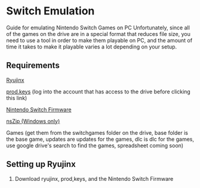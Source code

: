 # Switch Emulation

Guide for emulating Nintendo Switch Games on PC
Unfortunately, since all of the games on the drive are in a special format that reduces file size, you need to use a tool in order to make them playable on PC, and the amount of time it takes to make it playable varies a lot depending on your setup.

## Requirements

[Ryujinx](https://ci.appveyor.com/api/buildjobs/25pn9ptowlxamod8/artifacts/ryujinx-1.0.5000-win_x64.zip)

[prod.keys](https://drive.google.com/file/d/1aTgSpLSSDsTUrKpWgCJLKlvUPO5Csxb9/view?usp=sharing) (log into the account that has access to the drive before clicking this link)

[Nintendo Switch Firmware](https://mega.nz/file/xVwVFazC#sFkKEKkHhp2YEcqR5UQhAg_qxEPfZq8oRUalgleKVDA)

[nsZip (Windows only)](https://github.com/nicoboss/nsz/releases/download/3.1.1/nsz_v3.1.1_win64_portable.zip)

Games (get them from the switchgames folder on the drive, base folder is the base game, updates are updates for the games, dlc is dlc for the games, use google drive's search to find the games, spreadsheet coming soon)

## Setting up Ryujinx

1. Download ryujinx, prod,keys, and the Nintendo Switch Firmware
